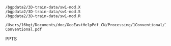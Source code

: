 



```
/bgpdata2/3D-train-data/sw1-mod.X
/bgpdata2/3D-train-data/sw1-mod.S
/bgpdata2/3D-train-data/sw1-mod.R
```





```
/Users/16bgt/Documents/doc/GeoEastHelpPdf_CN/Processing/1Conventional/1.2Interactive/GeoGeometry-Conventional.pdf
```



PPTS

```
```


